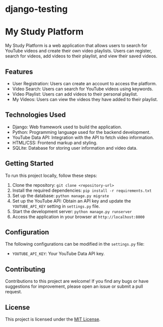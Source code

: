 # django-testing

# My Study Platform

My Study Platform is a web application that allows users to search for YouTube videos and create their own video playlists. Users can register, search for videos, add videos to their playlist, and view their saved videos.

## Features

- User Registration: Users can create an account to access the platform.
- Video Search: Users can search for YouTube videos using keywords.
- Video Playlist: Users can add videos to their personal playlist.
- My Videos: Users can view the videos they have added to their playlist.

## Technologies Used

- Django: Web framework used to build the application.
- Python: Programming language used for the backend development.
- YouTube Data API: Integration with the API to fetch video information.
- HTML/CSS: Frontend markup and styling.
- SQLite: Database for storing user information and video data.

## Getting Started

To run this project locally, follow these steps:

1. Clone the repository: `git clone <repository-url>`
2. Install the required dependencies: `pip install -r requirements.txt`
3. Set up the database: `python manage.py migrate`
4. Set up the YouTube API: Obtain an API key and update the `YOUTUBE_API_KEY` setting in `settings.py` file.
5. Start the development server: `python manage.py runserver`
6. Access the application in your browser at `http://localhost:8000`

## Configuration

The following configurations can be modified in the `settings.py` file:

- `YOUTUBE_API_KEY`: Your YouTube Data API key.

## Contributing

Contributions to this project are welcome! If you find any bugs or have suggestions for improvement, please open an issue or submit a pull request.

## License

This project is licensed under the [MIT License](LICENSE).
